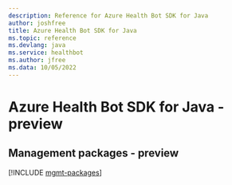 ```yaml
---
description: Reference for Azure Health Bot SDK for Java
author: joshfree
title: Azure Health Bot SDK for Java
ms.topic: reference
ms.devlang: java
ms.service: healthbot
ms.author: jfree
ms.data: 10/05/2022
---
```

# Azure Health Bot SDK for Java - preview

## Management packages - preview
[!INCLUDE [mgmt-packages](health-bot-mgmt-index.md)]